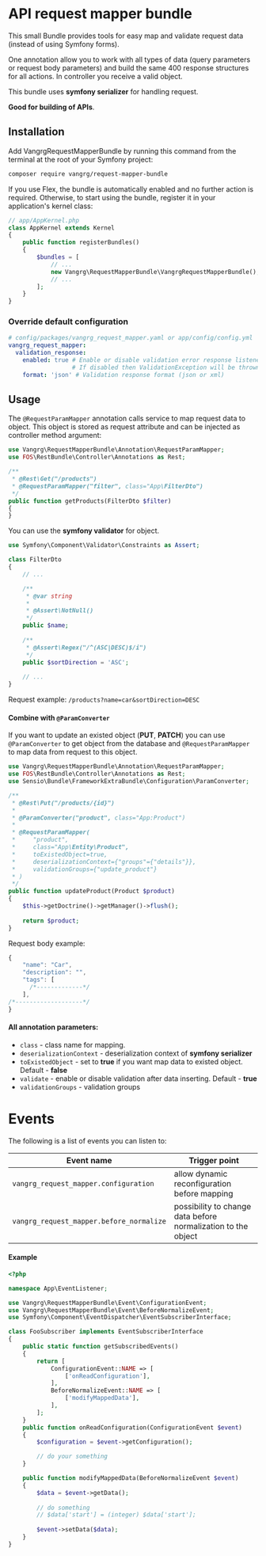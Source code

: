 # API request mapper bundle

This small Bundle provides tools for easy map and validate request data (instead of using Symfony forms). 

One annotation allow you to work with all types of data (query parameters or request body parameters) and build the same 400 response structures for all actions. In controller you receive a valid object.

This bundle uses **symfony serializer** for handling request.

**Good for building of APIs**.

## Installation

Add VangrgRequestMapperBundle by running this command from the terminal at the root of
your Symfony project:

```bash
composer require vangrg/request-mapper-bundle
```

If you use Flex, the bundle is automatically enabled and no further action is required.
Otherwise, to start using the bundle, register it in your application's kernel class:

```php
// app/AppKernel.php
class AppKernel extends Kernel
{
    public function registerBundles()
    {
        $bundles = [
            // ...
            new Vangrg\RequestMapperBundle\VangrgRequestMapperBundle(),
            // ...
        ];
    }
}
```

### Override default configuration

```yaml
# config/packages/vangrg_request_mapper.yaml or app/config/config.yml
vangrg_request_mapper:
  validation_response:
    enabled: true # Enable or disable validation error response listener(default: true)
                  # If disabled then ValidationException will be thrown for not valid request data
    format: 'json' # Validation response format (json or xml)
```

## Usage

The  `@RequestParamMapper` annotation calls service to map request data to object. This object is stored as request attribute and can be injected as controller method argument:

```php
use Vangrg\RequestMapperBundle\Annotation\RequestParamMapper;
use FOS\RestBundle\Controller\Annotations as Rest;

/**
 * @Rest\Get("/products")
 * @RequestParamMapper("filter", class="App\FilterDto")
 */
public function getProducts(FilterDto $filter)
{
}
```

You can use the **symfony validator** for object.

```php
use Symfony\Component\Validator\Constraints as Assert;

class FilterDto
{
    // ...

    /**
     * @var string
     *
     * @Assert\NotNull()
     */
    public $name;
    
    /**
     * @Assert\Regex("/^(ASC|DESC)$/i")
     */
    public $sortDirection = 'ASC';  
    
    // ...  
}
```
Request example: `/products?name=car&sortDirection=DESC`

#### Combine with `@ParamConverter`

If you want to update an existed object (**PUT**, **PATCH**) you can use `@ParamConverter` to get object from the database and `@RequestParamMapper` to map data from request to this object. 

```php
use Vangrg\RequestMapperBundle\Annotation\RequestParamMapper;
use FOS\RestBundle\Controller\Annotations as Rest;
use Sensio\Bundle\FrameworkExtraBundle\Configuration\ParamConverter;

/**
 * @Rest\Put("/products/{id}")
 *
 * @ParamConverter("product", class="App:Product")
 *
 * @RequestParamMapper(
 *     "product",
 *     class="App\Entity\Product",
 *     toExistedObject=true,
 *     deserializationContext={"groups"={"details"}},
 *     validationGroups={"update_product"}
 * )
 */
public function updateProduct(Product $product)
{
    $this->getDoctrine()->getManager()->flush();
    
    return $product;
}
```

Request body example:
```js
{
    "name": "Car",
    "description": "",
    "tags": [
      /*-------------*/
    ],
/*-------------------*/
}
```

#### All annotation parameters:

 - `class` - class name for mapping.
 - `deserializationContext` - deserialization context of **symfony serializer**
 - `toExistedObject` - set to **true** if you want map data to existed object. Default - **false**
 - `validate` - enable or disable validation after data inserting. Default - **true**
 - `validationGroups` - validation groups
 
Events
======

The following is a list of events you can listen to:

| Event name | Trigger point|
|------------|--------------|
|`vangrg_request_mapper.configuration`|allow dynamic reconfiguration before mapping|
|`vangrg_request_mapper.before_normalize`|possibility to change data before normalization to the object|

#### Example

```php
<?php

namespace App\EventListener;

use Vangrg\RequestMapperBundle\Event\ConfigurationEvent;
use Vangrg\RequestMapperBundle\Event\BeforeNormalizeEvent;
use Symfony\Component\EventDispatcher\EventSubscriberInterface;

class FooSubscriber implements EventSubscriberInterface
{
    public static function getSubscribedEvents()
    {
        return [
            ConfigurationEvent::NAME => [
                ['onReadConfiguration'],
            ],
            BeforeNormalizeEvent::NAME => [
                ['modifyMappedData'],
            ],            
        ];
    }
    public function onReadConfiguration(ConfigurationEvent $event)
    {
        $configuration = $event->getConfiguration();

        // do your something
    }

    public function modifyMappedData(BeforeNormalizeEvent $event)
    {
        $data = $event->getData();
        
        // do something
        // $data['start'] = (integer) $data['start'];
        
        $event->setData($data);
    }
}
```
